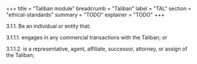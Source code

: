 +++
title = "Taliban module"
breadcrumb = "Taliban"
label = "TAL"
section = "ethical-standards"
summary = "TODO"
explainer = "TODO"
+++

3.1.1. Be an individual or entity that:

  3.1.1.1.  engages in any commercial transactions with the Taliban; or

  3.1.1.2.  is a representative, agent, affiliate, successor, attorney, or assign of the Taliban;
